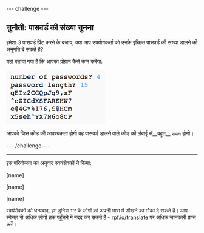 --- challenge ---
## चुनौती: पासवर्ड की संख्या चुनना
हमेशा 3 पासवर्ड प्रिंट करने के बजाय, क्या आप उपयोगकर्ता को उनके इच्छित पासवर्ड की संख्या डालने की अनुमति दे सकते हैं?

यहां बताया गया है कि आपका प्रोग्राम कैसे काम करेगा:

![स्क्रीनशॉट(screenshot)](images/passwords-choose-number.png)

आपको जिस कोड की आवश्यकता होगी वह पासवर्ड डालने वाले कोड की लंबाई सें__बहुत__ `समान` होगी।



--- /challenge ---


***
इस परियोजना का अनुवाद स्वयंसेवकों ने किया:

[name]

[name]

[name]

स्वयंसेवकों को धन्यवाद, हम दुनिया भर के लोगों को अपनी भाषा में सीखने का मौका दे सकते हैं। आप स्वेच्छा से अधिक लोगों तक पहुँचने में मदद कर सकते हैं - [rpf.io/translate](https://rpf.io/translate) पर अधिक जानकारी प्राप्त करें।